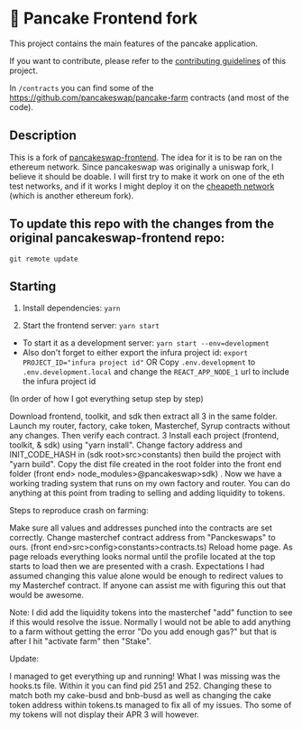 # 🥞 Pancake Frontend fork

<!---
[![Netlify Status](https://api.netlify.com/api/v1/badges/7bebf1a3-be7b-4165-afd1-446256acd5e3/deploy-status)](https://app.netlify.com/sites/pancake-prod/deploys)
-->

This project contains the main features of the pancake application.

If you want to contribute, please refer to the [contributing guidelines](./CONTRIBUTING.md) of this project.

In `/contracts` you can find some of the https://github.com/pancakeswap/pancake-farm contracts (and most of the code).

## Description
This is a fork of [pancakeswap-frontend](https://github.com/pancakeswap/pancake-frontend).
The idea for it is to be ran on the ethereum network. Since pancakeswap was originally a uniswap fork, I believe it should be doable.
I will first try to make it work on one of the eth test networks, and if it works I might deploy it on the [cheapeth network](https://cheapethereum.org/) (which is another ethereum fork).

## To update this repo with the changes from the original pancakeswap-frontend repo:
`git remote update`

## Starting
1) Install dependencies:
`yarn`

2) Start the frontend server:
`yarn start`

* To start it as a development server:
`yarn start --env=development`
* Also don't forget to either export the infura project id:
`export PROJECT_ID="infura project id"`
OR
Copy `.env.development` to `.env.development.local` and change the `REACT_APP_NODE_1` url to include the infura project id

(In order of how I got everything setup step by step)

Download frontend, toolkit, and sdk then extract all 3 in the same folder.
Launch my router, factory, cake token, Masterchef, Syrup contracts without any changes. Then verify each contract.
3 Install each project (frontend, toolkit, & sdk) using "yarn install".
Change factory address and INIT_CODE_HASH in (sdk root>src>constants) then build the project with "yarn build".
Copy the dist file created in the root folder into the front end folder (front end> node_modules>@pancakeswap>sdk) .
Now we have a working trading system that runs on my own factory and router. You can do anything at this point from trading to selling and adding liquidity to tokens.

Steps to reproduce crash on farming:

Make sure all values and addresses punched into the contracts are set correctly.
Change masterchef contract address from "Panckeswaps" to ours. (front end>src>config>constants>contracts.ts)
Reload home page.
As page reloads everything looks normal until the profile located at the top starts to load then we are presented with a crash.
Expectations
I had assumed changing this value alone would be enough to redirect values to my Masterchef contract. If anyone can assist me with figuring this out that would be awesome.

Note: I did add the liquidity tokens into the masterchef "add" function to see if this would resolve the issue. Normally I would not be able to add anything to a farm without getting the error "Do you add enough gas?" but that is after I hit "activate farm" then "Stake".

Update:

I managed to get everything up and running! What I was missing was the hooks.ts file. Within it you can find pid 251 and 252. Changing these to match both my cake-busd and bnb-busd as well as changing the cake token address within tokens.ts managed to fix all of my issues. Tho some of my tokens will not display their APR 3 will however.
